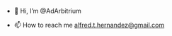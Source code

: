 - 👋 Hi, I’m @AdArbitrium

- 📫 How to reach me alfred.t.hernandez@gmail.com

<!---
AdArbitrium/AdArbitrium is a ✨ special ✨ repository because its `README.md` (this file) appears on your GitHub profile.
You can click the Preview link to take a look at your changes.
--->
